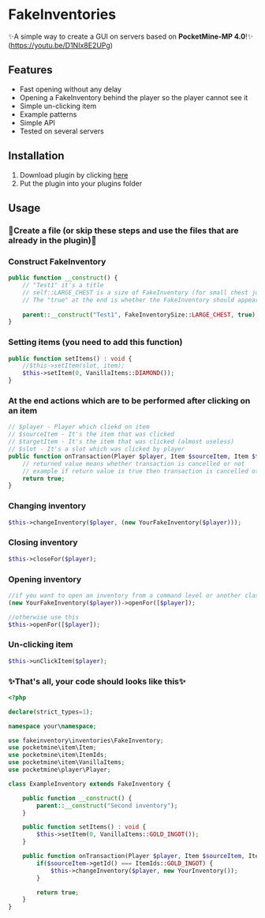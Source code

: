 # FakeInventories
✨A simple way to create a GUI on servers based on **PocketMine-MP 4.0**!✨
(https://youtu.be/D1NIx8E2UPg)


## Features
- Fast opening without any delay
- Opening a FakeInventory behind the player so the player cannot see it
- Simple un-clicking item
- Example patterns
- Simple API
- Tested on several servers

## Installation

1. Download plugin by clicking [here](https://github.com/iDarkQ/FakeInventories-PMMP/archive/refs/heads/master.zip)
2. Put the plugin into your plugins folder

## Usage

### 🔻Create a file (or skip these steps and use the files that are already in the plugin)🔻

### Construct FakeInventory
```php
public function __construct() {
    // "Test1" it's a title
    // self::LARGE_CHEST is a size of FakeInventory (for small chest just type self::SMALL_CHEST)
    // The "true" at the end is whether the FakeInventory should appear behind the player
    
    parent::__construct("Test1", FakeInventorySize::LARGE_CHEST, true);
}
```

### Setting items (you need to add this function)
```php
public function setItems() : void {
    //$this->setItem(slot, item);
    $this->setItem(0, VanillaItems::DIAMOND());
}
```

### At the end actions which are to be performed after clicking on an item
```php
// $player - Player which cliekd on item
// $sourceItem - It's the item that was clicked
// $targetItem - It's the item that was clicked (almost useless)
// $slot - It's a slot which was clicked by player
public function onTransaction(Player $player, Item $sourceItem, Item $targetItem, int $slot) : bool {
    // returned value means whether transaction is cancelled or not
    // example if return value is true then transaction is cancelled otherwise not
    return true;
}
```

### Changing inventory
```php
$this->changeInventory($player, (new YourFakeInventory($player)));
```

### Closing inventory
```php
$this->closeFor($player);
```

### Opening inventory
```php
//if you want to open an inventory from a command level or another class, use
(new YourFakeInventory($player))->openFor([$player]);

//otherwise use this
$this->openFor([$player]);
```

### Un-clicking item
```php
$this->unClickItem($player);
```

### ✨That's all, your code should looks like this✨
```php
<?php

declare(strict_types=1);

namespace your\namespace;

use fakeinventory\inventories\FakeInventory;
use pocketmine\item\Item;
use pocketmine\item\ItemIds;
use pocketmine\item\VanillaItems;
use pocketmine\player\Player;

class ExampleInventory extends FakeInventory {

    public function __construct() {
        parent::__construct("Second inventory");
    }

    public function setItems() : void {
        $this->setItem(0, VanillaItems::GOLD_INGOT());
    }

    public function onTransaction(Player $player, Item $sourceItem, Item $targetItem, int $slot) : bool {
        if($sourceItem->getId() === ItemIds::GOLD_INGOT) {
            $this->changeInventory($player, new YourInventory());
        }

        return true;
    }
}
```

